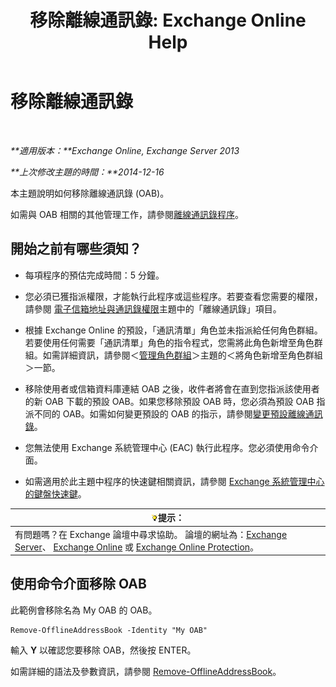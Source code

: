 ﻿---
title: '移除離線通訊錄: Exchange Online Help'
TOCTitle: 移除離線通訊錄
ms:assetid: d69f1e8a-b3cb-4739-90cd-85ea450d06f3
ms:mtpsurl: https://technet.microsoft.com/zh-tw/library/Bb124744(v=EXCHG.150)
ms:contentKeyID: 50474291
ms.date: 05/23/2018
mtps_version: v=EXCHG.150
ms.translationtype: MT
---

# 移除離線通訊錄

 

_**適用版本：**Exchange Online, Exchange Server 2013_

_**上次修改主題的時間：**2014-12-16_

本主題說明如何移除離線通訊錄 (OAB)。

如需與 OAB 相關的其他管理工作，請參閱[離線通訊錄程序](offline-address-book-procedures-exchange-2013-help.md)。

## 開始之前有哪些須知？

  - 每項程序的預估完成時間：5 分鐘。

  - 您必須已獲指派權限，才能執行此程序或這些程序。若要查看您需要的權限，請參閱 [電子信箱地址與通訊錄權限](email-address-and-address-book-permissions-exchange-2013-help.md)主題中的「離線通訊錄」項目。

  - 根據 Exchange Online 的預設，「通訊清單」角色並未指派給任何角色群組。若要使用任何需要「通訊清單」角色的指令程式，您需將此角色新增至角色群組。如需詳細資訊，請參閱＜[管理角色群組](manage-role-groups-exchange-2013-help.md)＞主題的＜將角色新增至角色群組＞一節。

  - 移除使用者或信箱資料庫連結 OAB 之後，收件者將會在直到您指派該使用者的新 OAB 下載的預設 OAB。如果您移除預設 OAB 時，您必須為預設 OAB 指派不同的 OAB。如需如何變更預設的 OAB 的指示，請參閱[變更預設離線通訊錄](change-the-default-offline-address-book-exchange-2013-help.md)。

  - 您無法使用 Exchange 系統管理中心 (EAC) 執行此程序。您必須使用命令介面。

  - 如需適用於此主題中程序的快速鍵相關資訊，請參閱 [Exchange 系統管理中心的鍵盤快速鍵](keyboard-shortcuts-in-the-exchange-admin-center-exchange-online-protection-help.md)。

<table>
<thead>
<tr class="header">
<th><img src="images/Bb124558.tip(EXCHG.150).gif" title="提示" alt="提示" />提示：</th>
</tr>
</thead>
<tbody>
<tr class="odd">
<td>有問題嗎？在 Exchange 論壇中尋求協助。 論壇的網址為：<a href="https://go.microsoft.com/fwlink/p/?linkid=60612">Exchange Server</a>、 <a href="https://go.microsoft.com/fwlink/p/?linkid=267542">Exchange Online</a> 或 <a href="https://go.microsoft.com/fwlink/p/?linkid=285351">Exchange Online Protection</a>。</td>
</tr>
</tbody>
</table>


## 使用命令介面移除 OAB

此範例會移除名為 My OAB 的 OAB。

    Remove-OfflineAddressBook -Identity "My OAB"

輸入 **Y** 以確認您要移除 OAB，然後按 ENTER。

如需詳細的語法及參數資訊，請參閱 [Remove-OfflineAddressBook](https://technet.microsoft.com/zh-tw/library/bb123594\(v=exchg.150\))。

